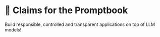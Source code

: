 # 🤍 Claims for the Promptbook

Build responsible, controlled and transparent applications on top of LLM models!
